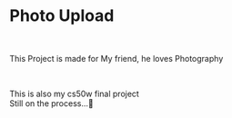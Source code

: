 <h1 align="left">Photo Upload</h1>
<br/>
<p align="left">This Project is made for My friend, he loves Photography</p>
<br/>
<p align="left">This is also my cs50w final project <br/> Still on the process...🤪</p>
<br/>
